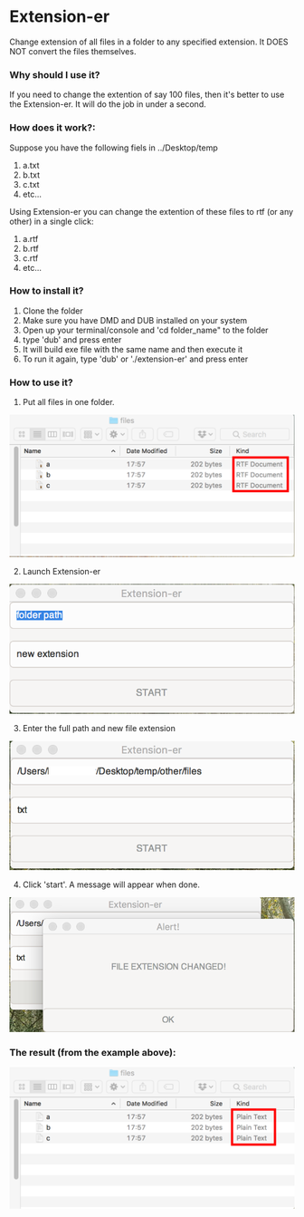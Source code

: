 # Extension-er
Change extension of all files in a folder to any specified extension. It DOES NOT convert the files themselves. 

### Why should I use it?
If you need to change the extention of say 100 files, then it's better to use the Extension-er. It will do the job in under a second.

### How does it work?:
Suppose you have the following fiels in ../Desktop/temp
1. a.txt
2. b.txt
3. c.txt
4. etc...

Using Extension-er you can change the extention of these files to rtf (or any other) in a single click:
1. a.rtf
2. b.rtf
3. c.rtf
4. etc...

### How to install it?
1. Clone the folder
2. Make sure you have DMD and DUB installed on your system
3. Open up your terminal/console and 'cd folder_name" to the folder
4. type 'dub' and press enter
5. It will build exe file with the same name and then execute it
6. To run it again, type 'dub' or './extension-er' and press enter

### How to use it?
1. Put all files in one folder.

![](https://github.com/rillk500/otherDprojects/blob/master/extension-er/how-to-imgs/4.png)

2. Launch Extension-er

![](https://github.com/rillk500/otherDprojects/blob/master/extension-er/how-to-imgs/1.png)

3. Enter the full path and new file extension

![](https://github.com/rillk500/otherDprojects/blob/master/extension-er/how-to-imgs/2.png)

4. Click 'start'. A message will appear when done.

![](https://github.com/rillk500/otherDprojects/blob/master/extension-er/how-to-imgs/3.png)

### The result (from the example above):
![](https://github.com/rillk500/otherDprojects/blob/master/extension-er/how-to-imgs/5.png)
